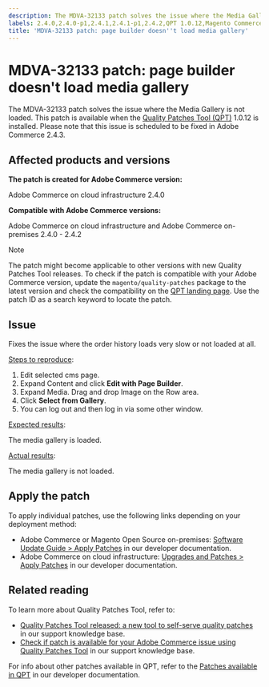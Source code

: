 ```yaml
---
description: The MDVA-32133 patch solves the issue where the Media Gallery is not loaded. This patch is available when the Quality Patches Tool (QPT) 1.0.12 is installed. Please note that this issue is scheduled to be fixed in Adobe Commerce 2.4.3.
labels: 2.4.0,2.4.0-p1,2.4.1,2.4.1-p1,2.4.2,QPT 1.0.12,Magento Commerce,Magento Commerce Cloud,Quality Patches Tool,load,media gallery,page builder,support tools,Adobe Commerce,cloud infrastructure,on-premises,quality patches for Adobe Commerce,Magento Open Source
title: 'MDVA-32133 patch: page builder doesn''t load media gallery'
---
```


# MDVA-32133 patch: page builder doesn't load media gallery

The MDVA-32133 patch solves the issue where the Media Gallery is not loaded. This patch is available when the [Quality Patches Tool (QPT)](https://support.magento.com/hc/en-us/articles/360047139492) 1.0.12 is installed. Please note that this issue is scheduled to be fixed in Adobe Commerce 2.4.3.

## Affected products and versions

**The patch is created for Adobe Commerce version:**

Adobe Commerce on cloud infrastructure 2.4.0

**Compatible with Adobe Commerce versions:**

Adobe Commerce on cloud infrastructure and Adobe Commerce on-premises 2.4.0 - 2.4.2

>[!NOTE]
>
>The patch might become applicable to other versions with new Quality Patches Tool releases. To check if the patch is compatible with your Adobe Commerce version, update the `magento/quality-patches` package to the latest version and check the compatibility on the [QPT landing page](https://devdocs.magento.com/quality-patches/tool.html#patch-grid). Use the patch ID as a search keyword to locate the patch.

## Issue

Fixes the issue where the order history loads very slow or not loaded at all.

<u>Steps to reproduce</u>:

1. Edit selected cms page.
1. Expand Content and click **Edit with Page Builder**.
1. Expand Media. Drag and drop Image on the Row area.
1. Click **Select from Gallery**.
1. You can log out and then log in via some other window.

<u>Expected results</u>:

The media gallery is loaded.

<u>Actual results</u>:

The media gallery is not loaded.

## Apply the patch

To apply individual patches, use the following links depending on your deployment method:

* Adobe Commerce or Magento Open Source on-premises: [Software Update Guide > Apply Patches](https://devdocs.magento.com/guides/v2.4/comp-mgr/patching/mqp.html) in our developer documentation.
* Adobe Commerce on cloud infrastructure: [Upgrades and Patches > Apply Patches](https://devdocs.magento.com/cloud/project/project-patch.html) in our developer documentation.

## Related reading

To learn more about Quality Patches Tool, refer to:

* [Quality Patches Tool released: a new tool to self-serve quality patches](https://support.magento.com/hc/en-us/articles/360047139492) in our support knowledge base.
* [Check if patch is available for your Adobe Commerce issue using Quality Patches Tool](https://support.magento.com/hc/en-us/articles/360047125252) in our support knowledge base.

For info about other patches available in QPT, refer to the [Patches available in QPT](https://devdocs.magento.com/quality-patches/tool.html#patch-grid) in our developer documentation.